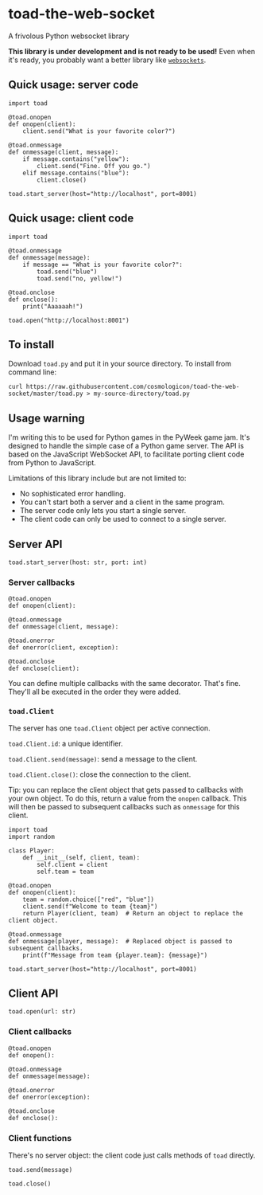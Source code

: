 # toad-the-web-socket
A frivolous Python websocket library

**This library is under development and is not ready to be used!** Even when it's ready, you
probably want a better library like [`websockets`](https://pypi.org/project/websockets/).

## Quick usage: server code

	import toad

	@toad.onopen
	def onopen(client):
		client.send("What is your favorite color?")
	
	@toad.onmessage
	def onmessage(client, message):
		if message.contains("yellow"):
			client.send("Fine. Off you go.")
		elif message.contains("blue"):
			client.close()

	toad.start_server(host="http://localhost", port=8001)

## Quick usage: client code

	import toad

	@toad.onmessage
	def onmessage(message):
		if message == "What is your favorite color?":
			toad.send("blue")
			toad.send("no, yellow!")

	@toad.onclose
	def onclose():
		print("Aaaaaah!")
	
	toad.open("http://localhost:8001")

## To install

Download `toad.py` and put it in your source directory. To install from command line:

	curl https://raw.githubusercontent.com/cosmologicon/toad-the-web-socket/master/toad.py > my-source-directory/toad.py

## Usage warning

I'm writing this to be used for Python games in the PyWeek game jam. It's designed to handle the
simple case of a Python game server. The API is based on the JavaScript WebSocket API, to
facilitate porting client code from Python to JavaScript.

Limitations of this library include but are not limited to:

* No sophisticated error handling.
* You can't start both a server and a client in the same program.
* The server code only lets you start a single server.
* The client code can only be used to connect to a single server.

## Server API

	toad.start_server(host: str, port: int)

### Server callbacks

	@toad.onopen
	def onopen(client):

	@toad.onmessage
	def onmessage(client, message):

	@toad.onerror
	def onerror(client, exception):
	
	@toad.onclose
	def onclose(client):

You can define multiple callbacks with the same decorator. That's fine. They'll all be executed in
the order they were added.

### `toad.Client`

The server has one `toad.Client` object per active connection.

`toad.Client.id`: a unique identifier.

`toad.Client.send(message)`: send a message to the client.

`toad.Client.close()`: close the connection to the client.

Tip: you can replace the client object that gets passed to callbacks with your own object. To do
this, return a value from the `onopen` callback. This will then be passed to subsequent callbacks
such as `onmessage` for this client.

	import toad
	import random

	class Player:
		def __init__(self, client, team):
			self.client = client
			self.team = team

	@toad.onopen
	def onopen(client):
		team = random.choice(["red", "blue"])
		client.send(f"Welcome to team {team}")
		return Player(client, team)  # Return an object to replace the client object.
	
	@toad.onmessage
	def onmessage(player, message):  # Replaced object is passed to subsequent callbacks.
		print(f"Message from team {player.team}: {message}")

	toad.start_server(host="http://localhost", port=8001)

## Client API

	toad.open(url: str)

### Client callbacks

	@toad.onopen
	def onopen():

	@toad.onmessage
	def onmessage(message):
	
	@toad.onerror
	def onerror(exception):
	
	@toad.onclose
	def onclose():

### Client functions

There's no server object: the client code just calls methods of `toad` directly.

	toad.send(message)
	
	toad.close()

